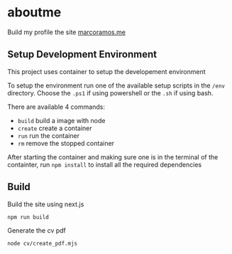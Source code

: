 # aboutme

Build my profile the site [marcoramos.me](https://marcoramos.me)


## Setup Development Environment

This project uses container to setup the developement environment

To setup the environment run one of the available setup scripts in the `/env` directory. Choose the `.ps1` if using powershell or the `.sh` if using bash.

There are available 4 commands:
- `build` build a image with node
- `create` create a container
- `run` run the container
- `rm` remove the stopped container

After starting the container and making sure one is in the terminal of the containter, run `npm install` to install all the required dependencies


## Build
Build the site using next.js
```bash
npm run build
```

Generate the cv pdf
```bash
node cv/create_pdf.mjs
```
